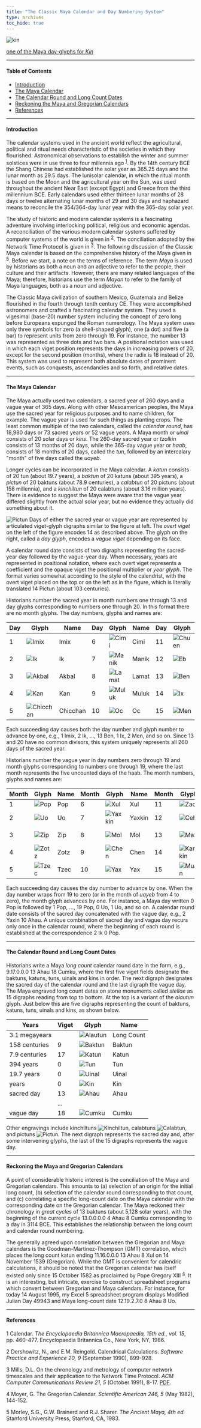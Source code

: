 ```yaml
---
title: "The Classic Maya Calendar and Day Numbering System"
type: archives
toc_hide: true
---
```


![kin](/archives/pic/kin1.gif)

[one of the Maya day-glyphs for _Kin_](/reflib/pictures)

* * *

#### Table of Contents

*  [Introduction](/reflib/maya/#introduction)
*  [The Maya Calendar](/reflib/maya/#the-maya-calendar)
*  [The Calendar Round and Long Count Dates](/reflib/maya/#the-calendar-round-and-long-count-dates)
*  [Reckoning the Maya and Gregorian Calendars](/reflib/maya/#reckoning-the-maya-and-gregorian-calendars)
*  [References](/reflib/maya/#references)

* * *

#### Introduction

The calendar systems used in the ancient world reflect the agricultural, political and ritual needs characteristic of the societies in which they flourished. Astronomical observations to establish the winter and summer solstices were in use three to four millennia ago <sup>[1](#myfootnote1)</sup>. By the 14th century BCE the Shang Chinese had established the solar year as 365.25 days and the lunar month as 29.5 days. The lunisolar calendar, in which the ritual month is based on the Moon and the agricultural year on the Sun, was used throughout the ancient Near East (except Egypt) and Greece from the third millennium BCE. Early calendars used either thirteen lunar months of 28 days or twelve alternating lunar months of 29 and 30 days and haphazard means to reconcile the 354/364-day lunar year with the 365-day solar year.

The study of historic and modern calendar systems is a fascinating adventure involving interlocking political, religious and economic agendas. A reconciliation of the various modern calendar systems suffered by computer systems of the world is given in <sup>[2](#myfootnote2)</sup>. The conciliation adopted by the Network Time Protocol is given in <sup>[3](#myfootnote3)</sup>. The following discussion of the Classic Maya calendar is based on the comprehensive history of the Maya given in <sup>[5](#myfootnote5)</sup>. Before we start, a note on the terms of reference. The term _Maya_ is used by historians as both a noun and an adjective to refer to the people, their culture and their artifacts. However, there are many related languages of the Maya; therefore, historians use the term _Mayan_ to refer to the family of Maya languages, both as a noun and adjective.

The Classic Maya civilization of southern Mexico, Guatemala and Belize flourished in the fourth through tenth century CE. They were accomplished astronomers and crafted a fascinating calendar system. They used a vigesimal (base-20) number system including the concept of zero long before Europeans expunged the Roman numerology. The Maya system uses only three symbols for zero (a shell-shaped glyph), one (a dot) and five (a bar) to represent units from zero through 19. For instance, the number 13 was represented as three dots and two bars. A positional notation was used in which each viget position represents the days in increasing powers of 20, except for the second position (months), where the radix is 18 instead of 20. This system was used to represent both absolute dates of prominent events, such as conquests, ascendancies and so forth, and relative dates.

* * *

#### The Maya Calendar

The Maya actually used two calendars, a sacred year of 260 days and a vague year of 365 days. Along with other Mesoamerican peoples, the Maya use the sacred year for religious purposes and to name children, for example. The vague year is used for such things as planting crops. The least common multiple of the two calendars, called the _calendar round_, has 18,980 days or 73 sacred years or 52 vague years. A Maya month or _uinal_ consists of 20 solar days or _kins_. The 260-day sacred year or _tzolkin_ consists of 13 months of 20 days, while the 365-day vague year or _haab_, consists of 18 months of 20 days, called the _tun_, followed by an intercalary "month" of five days called the _uayeb_.

Longer cycles can be incorporated in the Maya calendar. A _katun_ consists of 20 tun (about 19.7 years), a _baktun_ of 20 katuns (about 395 years), a _pictun_ of 20 baktuns (about 78.9 centuries), a _calabtun_ of 20 pictuns (about 158 millennia), and a _kinchiltun_ of 20 calabtuns (about 3.16 million years). There is evidence to suggest the Maya were aware that the vague year differed slightly from the actual solar year, but no evidence they actually did something about it.

![Pictun](/archives/pic/pictun.gif) Days of either the sacred year or vague year are represented by articulated viget-glyph digraphs similar to the figure at left. The _overt viget_ on the left of the figure encodes 14 as described above. The glyph on the right, called a _day glyph_, encodes a _vague viget_ depending on its face.

A calendar round date consists of two digraphs representing the sacred-year day followed by the vague-year day. When necessary, years are represented in positional notation, where each overt viget represents a coefficient and the opaque viget the positional multiplier or _year glyph_. The format varies somewhat according to the style of the calendrist, with the overt viget placed on the top or on the left as in the figure, which is literally translated 14 Pictun (about 103 centuries).

Historians number the sacred year in month numbers one through 13 and day glyphs corresponding to numbers one through 20. In this format there are no month glyphs. The day numbers, glyphs and names are:

| Day | Glyph | Name | Day | Glyph | Name | Day | Glyph | Name | Day | Glyph | Name |
| ----- | ----- | ----- | ----- | ----- | ----- | ----- | ----- | ----- | ----- | ----- | ----- |
| 1 | ![Imix](/reflib/maya/day1_imix.gif) | Imix | 6 | ![Cimi](/reflib/maya/day6_cimi.gif) | Cimi | 11 | ![Chuen](/reflib/maya/day11_chuen.gif) | Chuen | 16 | ![Cib](/reflib/maya/day16_cib.gif) | Cib |
| 2 | ![Ik](/reflib/maya/day2_ik.gif) | Ik | 7 | ![Manik](/reflib/maya/day7_manik.gif) | Manik | 12 | ![Eb](/reflib/maya/day12_eb.gif) | Eb | 17 | ![Caban](/reflib/maya/day17_caban.gif) | Caban |
| 3 | ![Akbal](/reflib/maya/day3_akbal.gif) | Akbal | 8 | ![Lamat](/reflib/maya/day8_lamat.gif) | Lamat | 13 | ![Ben](/reflib/maya/day13_ben.gif) | Ben | 18 | ![Etznab](/reflib/maya/day18_etznab.gif) | Etznab |
| 4 | ![Kan](/reflib/maya/day4_kan.gif) | Kan | 9 | ![Muluk](/reflib/maya/day9_muluk.gif) | Muluk | 14 | ![Ix](/reflib/maya/day14_ix.gif) | Ix | 19 | ![Cauac](/reflib/maya/day19_cauac.gif) | Cauac |
| 5 | ![Chicchan](/reflib/maya/day5_chicchan.gif) | Chicchan | 10 | ![Oc](/reflib/maya/day10_oc.gif) | Oc | 15 | ![Men](/reflib/maya/day15_men.gif) | Men |  20 | ![Ahau](/reflib/maya/day20_ahau.gif) | Ahau |

Each succeeding day causes both the day number and glyph number to advance by one, e.g., 1 Imix, 2 Ik, ..., 13 Ben, 1 Ix, 2 Men, and so on. Since 13 and 20 have no common divisors, this system uniquely represents all 260 days of the sacred year.

Historians number the vague year in day numbers zero through 19 and month glyphs corresponding to numbers one through 19, where the last month represents the five uncounted days of the haab. The month numbers, glyphs and names are:

| Month | Glyph | Name | Month | Glyph | Name | Month | Glyph | Name | Month | Glyph | Name |
| ----- | ----- | ----- | ----- | ----- | ----- | ----- | ----- | ----- | ----- | ----- | ----- |
| 1 | ![Pop](/reflib/maya/month1_pop.gif) | Pop | 6 | ![Xul](/reflib/maya/month6_xul.gif) | Xul | 11 | ![Zac](/reflib/maya/month11_zac.gif) | Zac | 16 | ![Pax](/reflib/maya/month16_pax.gif) | Pax |
| 2 | ![Uo](/reflib/maya/month2_uo.gif) | Uo | 7 | ![Yaxkin](/reflib/maya/month7_yaxkin.gif) | Yaxkin | 12 | ![Ceh](/reflib/maya/month12_ceh.gif) | Ceh | 17 | ![Kayab](/reflib/maya/day17_caban.gif) | Kayab |
| 3 | ![Zip](/reflib/maya/month3_zip.gif) | Zip | 8 | ![Mol](/reflib/maya/month8_mol.gif) | Mol |  13 | ![Max](/reflib/maya/month13_mac.gif) | Mac | 18 | ![Cumku](/reflib/maya/month18_cumku.gif) | Cumku |
| 4 | ![Zotz](/reflib/maya/month4_zotz.gif) | Zotz | 9 | ![Chen](/reflib/maya/month9_chen.gif) | Chen | 14 | ![Kankin](/reflib/maya/month14_kankin.gif) | Kankin | 19 | ![Uayeb](/reflib/maya/day19_cauac.gif) | Uayeb |
| 5 | ![Tzec](/reflib/maya/month5_tzec.gif) | Tzec | 10 | ![Yax](/reflib/maya/month10_yax.gif) | Yax | 15 | ![Muan](/reflib/maya/month15_muan.gif) | Muan | | | |

Each succeeding day causes the day number to advance by one. When the day number wraps from 19 to zero (or in the month of _uayeb_ from 4 to zero), the month glyph advances by one. For instance, a Maya day written 0 Pop is followed by 1 Pop, ..., 19 Pop, 0 Uo, 1 Uo, and so on. A calendar round date consists of the sacred day concatenated with the vague day, e.g., 2 Yaxin 10 Ahau. A unique combination of sacred day and vague day recurs only once in the calendar round, where the beginning of each round is established at the correspondence 2 Ik 0 Pop.

* * *

#### The Calendar Round and Long Count Dates

Historians write a Maya _long count_ calendar round date in the form, e.g., 9.17.0.0.0 13 Ahau 18 Cumku, where the first five viget fields designate the baktuns, katuns, tuns, uinals and kins in order. The next digraph designates the sacred day of the calendar round and the last digraph the vague day. The Maya engraved long count dates on stone monuments called _stellae_ as 15 digraphs reading from top to bottom. At the top is a variant of the _alautun_ glyph. Just below this are five digraphs representing the count of baktuns, katuns, tuns, uinals and kins, as shown below.

| Years | Viget | Glyph |Name |
| ----- | ----- | ----- | ----- |
| 3.1 megayears | | ![Alautun](/reflib/maya/alautun1.gif) | Long Count |
|  158 centuries | 9 | ![Baktun](/reflib/maya/baktun.gif) | Baktun |
| 7.9 centuries | 17 | ![Katun](/reflib/maya/katun.gif) | Katun |
| 394 years | 0 | ![Tun](/reflib/maya/tun.gif) | Tun |
| 19.7 years | 0 | ![Uinal](/reflib/maya/uinal.gif) | Uinal |
| years | 0 | ![Kin](/reflib/maya/kin.gif) | Kin |
| sacred day | 13 | ![Ahau](/reflib/maya/day20_ahau.gif) | Ahau |
| | ... | |
| vague day | 18 | ![Cumku](/reflib/maya/month18_cumku.gif) | Cumku |

Other engravings include kinchiltuns ![Kinchiltun](/archives/pic/kinchiltun.gif), calabtuns ![Calabtun](/archives/pic/calabtun.gif), and pictuns ![Pictun](/archives/pic/pictun.gif). The next digraph represents the sacred day and, after some intervening glyphs, the last of the 15 digraphs represents the vague day.

* * *

#### Reckoning the Maya and Gregorian Calendars

A point of considerable historic interest is the conciliation of the Maya and Gregorian calendars. This amounts to (a) selection of an origin for the initial long count, (b) selection of the calendar round corresponding to that count, and (c) correlating a specific long-count date on the Maya calendar with the corresponding date on the Gregorian calendar. The Maya reckoned their chronology in _great cycles_ of 13 baktuns (about 5,128 solar years), with the beginning of the current cycle 13.0.0.0.0 4 Ahau 8 Cumku corresponding to a day in 3114 BCE. This establishes the relationship between the long count and calendar round numbering.

The generally agreed upon correlation between the Gregorian and Maya calendars is the Goodman-Martinez-Thompson (GMT) correlation, which places the long count katun ending 11.16.0.0.0 13 Ahau 8 Xul on 14 November 1539 (Gregorian). While the GMT is convenient for calendric calculations, it should be noted that the Gregorian calendar has itself existed only since 15 October 1582 as proclaimed by Pope Gregory XIII <sup>[4](#myfootnote4)</sup>. It is an interesting, but intricate, exercise to construct spreadsheet programs which convert between Gregorian and Maya calendars. For instance, for today 14 August 1995, my Excel 5 spreadsheet program displays Modified Julian Day 49943 and Maya long-count date 12.19.2.7.0 8 Ahau 8 Uo.

* * *

#### References

<a name="myfootnote1">1</a>  Calendar. _The Encyclopaedia Britannica Macropaedia, 15th ed., vol. 15_, pp. 460-477. Encyclopaedia Britannica Co., New York, NY, 1986.

<a name="myfootnote2">2</a>  Dershowitz, N., and E.M. Reingold. Calendrical Calculations. _Software Practice and Experience 20, 9_ (September 1990), 899-928.

<a name="myfootnote3">3</a>  Mills, D.L. On the chronology and metrology of computer network timescales and their application to the Network Time Protocol. _ACM Computer Communications Review 21, 5_ (October 1991), 8-17. [PDF](/reflib/papers/time.pdf).

<a name="myfootnote4">4</a>  Moyer, G. The Gregorian Calendar. _Scientific American 246, 5_ (May 1982), 144-152.

<a name="myfootnote5">5</a>  Morley, S.G., G.W. Brainerd and R.J. Sharer. _The Ancient Maya, 4th ed._ Stanford University Press, Stanford, CA, 1983.
